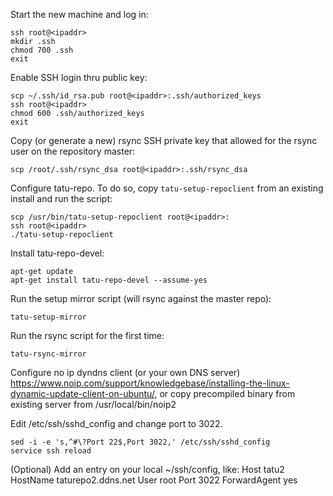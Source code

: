 Start the new machine and log in:

    ssh root@<ipaddr>
    mkdir .ssh
    chmod 700 .ssh
    exit

Enable SSH login thru public key:

    scp ~/.ssh/id_rsa.pub root@<ipaddr>:.ssh/authorized_keys
    ssh root@<ipaddr>
    chmod 600 .ssh/authorized_keys
    exit

Copy (or generate a new) rsync SSH private key that allowed for the rsync user on the repository master:

    scp /root/.ssh/rsync_dsa root@<ipaddr>:.ssh/rsync_dsa

Configure tatu-repo. To do so, copy `tatu-setup-repoclient` from an existing install and run the script:

    scp /usr/bin/tatu-setup-repoclient root@<ipaddr>:
    ssh root@<ipaddr>
    ./tatu-setup-repoclient

Install tatu-repo-devel:

    apt-get update
    apt-get install tatu-repo-devel --assume-yes
    
Run the setup mirror script (will rsync against the master repo):

    tatu-setup-mirror

Run the rsync script for the first time:

    tatu-rsync-mirror

Configure no ip dyndns client (or your own DNS server) https://www.noip.com/support/knowledgebase/installing-the-linux-dynamic-update-client-on-ubuntu/, or copy precompiled binary from existing server from /usr/local/bin/noip2

Edit /etc/ssh/sshd_config and change port to 3022.

    sed -i -e 's,^#\?Port 22$,Port 3022,' /etc/ssh/sshd_config
    service ssh reload

(Optional) Add an entry on your local ~/ssh/config, like:
    Host tatu2
        HostName taturepo2.ddns.net
        User root
        Port 3022
        ForwardAgent yes

